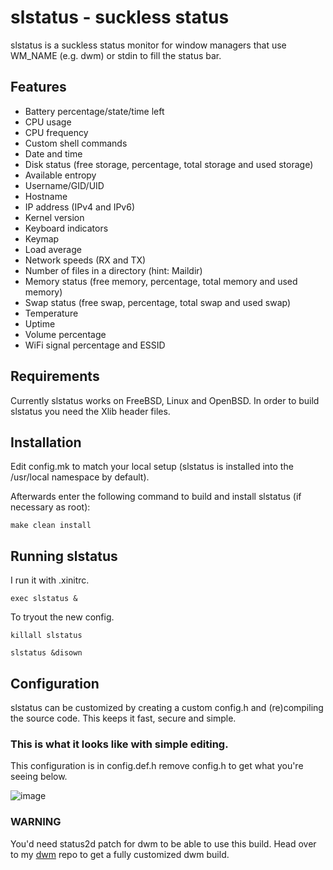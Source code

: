 # slstatus - suckless status

slstatus is a suckless status monitor for window managers that use WM_NAME
(e.g. dwm) or stdin to fill the status bar.

## Features

- Battery percentage/state/time left
- CPU usage
- CPU frequency
- Custom shell commands
- Date and time
- Disk status (free storage, percentage, total storage and used storage)
- Available entropy
- Username/GID/UID
- Hostname
- IP address (IPv4 and IPv6)
- Kernel version
- Keyboard indicators
- Keymap
- Load average
- Network speeds (RX and TX)
- Number of files in a directory (hint: Maildir)
- Memory status (free memory, percentage, total memory and used memory)
- Swap status (free swap, percentage, total swap and used swap)
- Temperature
- Uptime
- Volume percentage
- WiFi signal percentage and ESSID

## Requirements

Currently slstatus works on FreeBSD, Linux and OpenBSD.
In order to build slstatus you need the Xlib header files.

## Installation

Edit config.mk to match your local setup (slstatus is installed into the
/usr/local namespace by default).

Afterwards enter the following command to build and install slstatus (if
necessary as root):

    make clean install

## Running slstatus

I run it with .xinitrc.

`exec slstatus &` 

To tryout the new config.

`killall slstatus`

`slstatus &disown`

## Configuration

slstatus can be customized by creating a custom config.h and (re)compiling the
source code. This keeps it fast, secure and simple.

### This is what it looks like with simple editing.

This configuration is in config.def.h remove config.h to get what you're seeing below.

![image](https://github.com/razzat008/slstatus/assets/93041325/b27daa6a-4bc9-4571-b523-5e9d3a703fe1)

### WARNING

 You'd need status2d patch for dwm to be able to use this build.
 Head over to my [dwm](https://github.com/razzat008/dwm/) repo to get a fully customized dwm build. 
